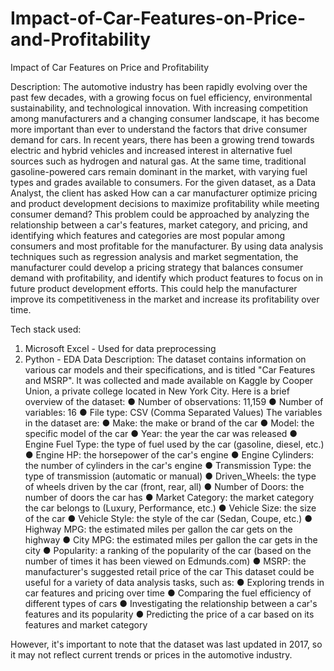 # Impact-of-Car-Features-on-Price-and-Profitability
Impact of Car Features on Price and Profitability

Description:
The automotive industry has been rapidly evolving over the past few decades, with a
growing focus on fuel efficiency, environmental sustainability, and technological
innovation. With increasing competition among manufacturers and a changing
consumer landscape, it has become more important than ever to understand the factors
that drive consumer demand for cars.
In recent years, there has been a growing trend towards electric and hybrid vehicles
and increased interest in alternative fuel sources such as hydrogen and natural gas. At
the same time, traditional gasoline-powered cars remain dominant in the market, with
varying fuel types and grades available to consumers.
For the given dataset, as a Data Analyst, the client has asked How can a car
manufacturer optimize pricing and product development decisions to maximize
profitability while meeting consumer demand?
This problem could be approached by analyzing the relationship between a car's
features, market category, and pricing, and identifying which features and categories
are most popular among consumers and most profitable for the manufacturer. By using
data analysis techniques such as regression analysis and market segmentation, the
manufacturer could develop a pricing strategy that balances consumer demand with
profitability, and identify which product features to focus on in future product
development efforts. This could help the manufacturer improve its competitiveness in
the market and increase its profitability over time.


Tech stack used:
1. Microsoft Excel - Used for data preprocessing
2. Python - EDA
Data Description:
The dataset contains information on various car models and their specifications, and is titled
"Car Features and MSRP". It was collected and made available on Kaggle by Cooper Union, a
private college located in New York City.
Here is a brief overview of the dataset:
● Number of observations: 11,159
● Number of variables: 16
● File type: CSV (Comma Separated Values)
The variables in the dataset are:
● Make: the make or brand of the car
● Model: the specific model of the car
● Year: the year the car was released
● Engine Fuel Type: the type of fuel used by the car (gasoline, diesel, etc.)
● Engine HP: the horsepower of the car's engine
● Engine Cylinders: the number of cylinders in the car's engine
● Transmission Type: the type of transmission (automatic or manual)
● Driven_Wheels: the type of wheels driven by the car (front, rear, all)
● Number of Doors: the number of doors the car has
● Market Category: the market category the car belongs to (Luxury, Performance, etc.)
● Vehicle Size: the size of the car
● Vehicle Style: the style of the car (Sedan, Coupe, etc.)
● Highway MPG: the estimated miles per gallon the car gets on the highway
● City MPG: the estimated miles per gallon the car gets in the city
● Popularity: a ranking of the popularity of the car (based on the number of times it has
been viewed on Edmunds.com)
● MSRP: the manufacturer's suggested retail price of the car
This dataset could be useful for a variety of data analysis tasks, such as:
● Exploring trends in car features and pricing over time
● Comparing the fuel efficiency of different types of cars
● Investigating the relationship between a car's features and its popularity
● Predicting the price of a car based on its features and market category


However, it's important to note that the dataset was last updated in 2017, so it may not reflect
current trends or prices in the automotive industry.
